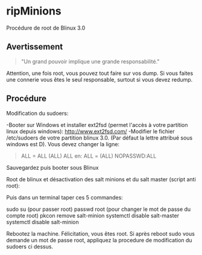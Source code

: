 # ripMinions
Procédure de root de Blinux 3.0

## Avertissement
> "Un grand pouvoir implique une grande responsabilité."

Attention, une fois root, vous pouvez tout faire sur vos dump. Si vous faites une connerie vous êtes le seul responsable, surtout si vous devez redump.

## Procédure

Modification du sudoers:

-Booter sur Windows et installer ext2fsd (permet l'accès à votre partition linux depuis windows):
http://www.ext2fsd.com/
-Modifier le fichier /etc/sudoers de votre partition blinux 3.0. (Par défaut la lettre attribué sous windows est D).
Vous devez changer la ligne:

> ALL = ALL (ALL) ALL
en:
> ALL = (ALL) NOPASSWD:ALL

Sauvegardez puis booter sous Blinux

Root de blinux et désactivation des salt minions et du salt master (script anti root):

Puis dans un terminal taper ces 5 commandes:

sudo su (pour passer root)
passwd root (pour changer le mot de passe du compte root)
pkcon remove salt-minion
systemctl disable salt-master
systemctl disable salt-minion

Rebootez la machine.
Félicitation, vous êtes root.
Si après reboot sudo vous demande un mot de passe root, appliquez la procedure de modification du sudoers ci dessus.
